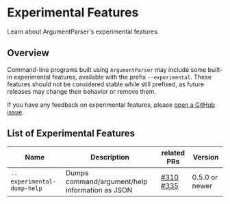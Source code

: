 # Experimental Features

Learn about ArgumentParser's experimental features.

## Overview

Command-line programs built using `ArgumentParser` may include some built-in experimental features, available with the prefix `--experimental`. These features should not be considered stable while still prefixed, as future releases may change their behavior or remove them.

If you have any feedback on experimental features, please [open a GitHub issue][issue].

## List of Experimental Features

| Name | Description | related PRs | Version |
| ------------- | ------------- | ------------- | ------------- |
| `--experimental-dump-help`  | Dumps command/argument/help information as JSON | [#310][] [#335][] | 0.5.0 or newer |

[#310]: https://github.com/apple/swift-argument-parser/pull/310
[#335]: https://github.com/apple/swift-argument-parser/pull/335
[issue]: https://github.com/apple/swift-argument-parser/issues/new/choose 
